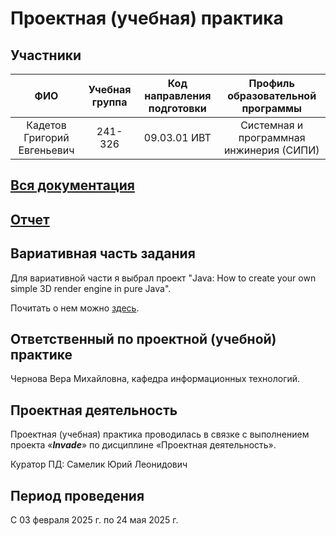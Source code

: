# Проектная (учебная) практика

## Участники

| ФИО | Учебная группа | Код направления подготовки | Профиль образовательной программы |
|:-:|:-:|:-:|:-:|
|Кадетов Григорий Евгеньевич|241-326|09.03.01 ИВТ|Системная и программная инжинерия (СИПИ)|

## [Вся документация](docs/README.md)
## [Отчет](reports/README.md)
## Вариативная часть задания

Для вариативной части я выбрал проект "Java: How to create your own simple 3D render engine in pure Java".

Почитать о нем можно [здесь](docs/3DRenderer.md).

## Ответственный по проектной (учебной) практике

Чернова Вера Михайловна, кафедра информационных технологий.

## Проектная деятельность

Проектная (учебная) практика проводилась в связке с выполнением проекта «***Invade***» по дисциплине «Проектная деятельность».

Куратор ПД: Самелик Юрий Леонидович

## Период проведения

С 03 февраля 2025 г. по 24 мая 2025 г.
